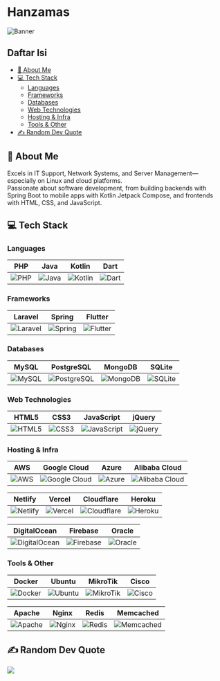 # Hanzamas

![Banner](https://github.com/Hanzamas/Hanzamas/blob/main/banner.png)

## Daftar Isi
- [💫 About Me](#-about-me)
- [💻 Tech Stack](#-tech-stack)
  - [Languages](#languages)
  - [Frameworks](#frameworks)
  - [Databases](#databases)
  - [Web Technologies](#web-technologies)
  - [Hosting & Infra](#hosting--infra)
  - [Tools & Other](#tools--other)
- [✍️ Random Dev Quote](#-random-dev-quote)

## 💫 About Me

Excels in IT Support, Network Systems, and Server Management—especially on Linux and cloud platforms.  
Passionate about software development, from building backends with Spring Boot to mobile apps with Kotlin Jetpack Compose, and frontends with HTML, CSS, and JavaScript.

## 💻 Tech Stack

### Languages

| PHP                            | Java                           | Kotlin                         | Dart                           |
|--------------------------------|--------------------------------|--------------------------------|--------------------------------|
| ![PHP](https://img.shields.io/badge/php-%23777BB4.svg?style=for-the-badge&logo=php&logoColor=white) | ![Java](https://img.shields.io/badge/java-%23ED8B00.svg?style=for-the-badge&logo=openjdk&logoColor=white) | ![Kotlin](https://img.shields.io/badge/kotlin-%237F52FF.svg?style=for-the-badge&logo=kotlin&logoColor=white) | ![Dart](https://img.shields.io/badge/dart-%230175C2.svg?style=for-the-badge&logo=dart&logoColor=white) |

### Frameworks

| Laravel                        | Spring                         | Flutter                        |
|--------------------------------|--------------------------------|--------------------------------|
| ![Laravel](https://img.shields.io/badge/laravel-%23FF2D20.svg?style=for-the-badge&logo=laravel&logoColor=white) | ![Spring](https://img.shields.io/badge/spring-%236DB33F.svg?style=for-the-badge&logo=spring&logoColor=white) | ![Flutter](https://img.shields.io/badge/Flutter-%2302569B.svg?style=for-the-badge&logo=Flutter&logoColor=white) |

### Databases

| MySQL                          | PostgreSQL                     | MongoDB                        | SQLite                         |
|--------------------------------|--------------------------------|--------------------------------|--------------------------------|
| ![MySQL](https://img.shields.io/badge/mysql-4479A1.svg?style=for-the-badge&logo=mysql&logoColor=white) | ![PostgreSQL](https://img.shields.io/badge/postgresql-%23336791.svg?style=for-the-badge&logo=postgresql&logoColor=white) | ![MongoDB](https://img.shields.io/badge/MongoDB-%234ea94b.svg?style=for-the-badge&logo=mongodb&logoColor=white) | ![SQLite](https://img.shields.io/badge/sqlite-%2307405e.svg?style=for-the-badge&logo=sqlite&logoColor=white) |

### Web Technologies

| HTML5                          | CSS3                           | JavaScript                     | jQuery                         |
|--------------------------------|--------------------------------|--------------------------------|--------------------------------|
| ![HTML5](https://img.shields.io/badge/html5-%23E34F26.svg?style=for-the-badge&logo=html5&logoColor=white) | ![CSS3](https://img.shields.io/badge/css3-%231572B6.svg?style=for-the-badge&logo=css3&logoColor=white) | ![JavaScript](https://img.shields.io/badge/javascript-%23323330.svg?style=for-the-badge&logo=javascript&logoColor=%23F7DF1E) | ![jQuery](https://img.shields.io/badge/jquery-%230769AD.svg?style=for-the-badge&logo=jquery&logoColor=white) |

### Hosting & Infra

| AWS                            | Google Cloud                   | Azure                          | Alibaba Cloud                  |
|--------------------------------|--------------------------------|--------------------------------|--------------------------------|
| ![AWS](https://img.shields.io/badge/AWS-%23FF9900.svg?style=for-the-badge&logo=amazon-aws&logoColor=white) | ![Google Cloud](https://img.shields.io/badge/GoogleCloud-%234285F4.svg?style=for-the-badge&logo=google-cloud&logoColor=white) | ![Azure](https://img.shields.io/badge/azure-%230072C6.svg?style=for-the-badge&logo=microsoftazure&logoColor=white) | ![Alibaba Cloud](https://img.shields.io/badge/AlibabaCloud-%23FF6701.svg?style=for-the-badge&logo=alibabacloud&logoColor=white) |

| Netlify                        | Vercel                         | Cloudflare                     | Heroku                         |
|--------------------------------|--------------------------------|--------------------------------|--------------------------------|
| ![Netlify](https://img.shields.io/badge/netlify-%23000000.svg?style=for-the-badge&logo=netlify&logoColor=%2300C7B7) | ![Vercel](https://img.shields.io/badge/vercel-%23000000.svg?style=for-the-badge&logo=vercel&logoColor=white) | ![Cloudflare](https://img.shields.io/badge/Cloudflare-F38020?style=for-the-badge&logo=Cloudflare&logoColor=white) | ![Heroku](https://img.shields.io/badge/heroku-%23430098.svg?style=for-the-badge&logo=heroku&logoColor=white) |

| DigitalOcean                   | Firebase                       | Oracle                         |
|--------------------------------|--------------------------------|--------------------------------|
| ![DigitalOcean](https://img.shields.io/badge/DigitalOcean-%230167ff.svg?style=for-the-badge&logo=digitalOcean&logoColor=white) | ![Firebase](https://img.shields.io/badge/firebase-%23039BE5.svg?style=for-the-badge&logo=firebase) | ![Oracle](https://img.shields.io/badge/Oracle-F80000?style=for-the-badge&logo=oracle&logoColor=white) |

### Tools & Other

| Docker                         | Ubuntu                         | MikroTik                       | Cisco                          |
|--------------------------------|--------------------------------|--------------------------------|--------------------------------|
| ![Docker](https://img.shields.io/badge/docker-%230db7ed.svg?style=for-the-badge&logo=docker&logoColor=white) | ![Ubuntu](https://img.shields.io/badge/Ubuntu-E95420?style=for-the-badge&logo=ubuntu&logoColor=white) | ![MikroTik](https://img.shields.io/badge/MikroTik-blue?style=for-the-badge&logo=mikrotik&logoColor=white) | ![Cisco](https://img.shields.io/badge/Cisco-%23338FFF.svg?style=for-the-badge&logo=cisco&logoColor=white) |

| Apache                         | Nginx                          | Redis                          | Memcached                      |
|--------------------------------|--------------------------------|--------------------------------|--------------------------------|
| ![Apache](https://img.shields.io/badge/apache-%23D42029.svg?style=for-the-badge&logo=apache&logoColor=white) | ![Nginx](https://img.shields.io/badge/nginx-%23009639.svg?style=for-the-badge&logo=nginx&logoColor=white) | ![Redis](https://img.shields.io/badge/redis-%23DC382D.svg?style=for-the-badge&logo=redis&logoColor=white) | ![Memcached](https://img.shields.io/badge/memcached-%2300C2CB.svg?style=for-the-badge&logo=memcached&logoColor=white) |

## ✍️ Random Dev Quote

![](https://quotes-github-readme.vercel.app/api?type=horizontal&theme=radical)
